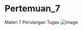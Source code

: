 # Pertemuan_7
Materi 7 Perulangan
Tugas
![image](https://github.com/Ranggawan09/Pertemuan_7/assets/145315699/93d49eb9-e31b-46c0-95c1-91a54f8f6127)
